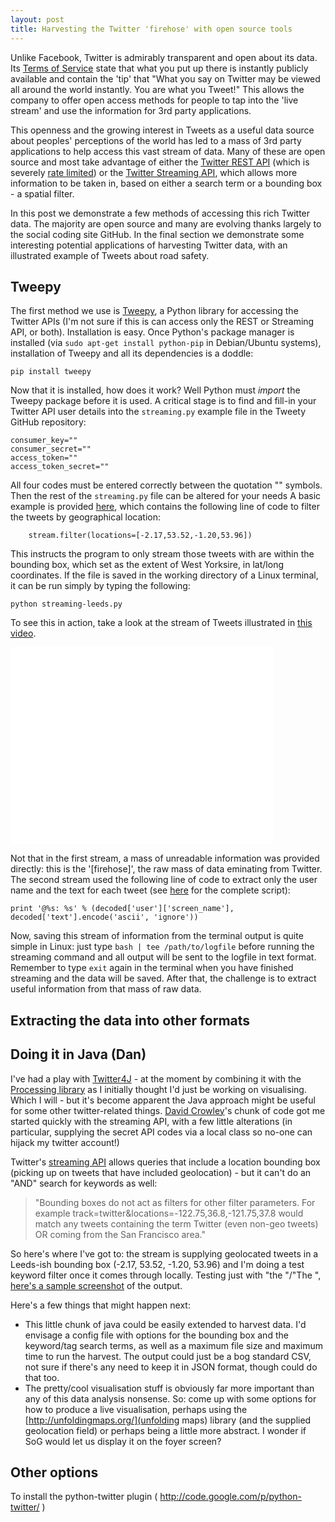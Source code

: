 ```yaml
---
layout: post
title: Harvesting the Twitter 'firehose' with open source tools
---
```


Unlike Facebook, Twitter is admirably transparent and open about its data.
Its [Terms of Service](https://twitter.com/tos?PHPSESSID=57a411f70b1964a2bc78b82638ba1843)
state that what you put up there is instantly publicly available and contain the
'tip' that "What you say on Twitter may be viewed all around the world instantly. You are what you Tweet!" 
This allows the company to offer open access methods
for people to tap into the 'live stream' and use the information for 3rd party applications.

This openness and the growing interest in Tweets as a useful
data source about peoples' perceptions of the world has led to a mass of 3rd party
applications to help access this vast stream of data. Many of these are
open source and most take advantage of either the
[Twitter REST API](https://dev.twitter.com/docs/api) (which is
severely [rate limited](https://dev.twitter.com/docs/rate-limiting/1.1)) or the
[Twitter Streaming API](https://dev.twitter.com/docs/api/streaming), 
which allows more information to be taken in, based on either a search term
or a bounding box - a spatial filter.

In this post we demonstrate a few methods of accessing this rich Twitter data.
The majority are open source and many are evolving thanks largely to the social
coding site GitHub. In the final section we demonstrate some interesting potential
applications of harvesting Twitter data, with an illustrated example of Tweets about
road safety.

## Tweepy

The first method we use is [Tweepy](https://github.com/tweepy/tweepy),
a Python library for accessing the Twitter APIs (I'm not sure if
this is can access only the REST or Streaming API, or both).
Installation is easy. Once Python's package manager is installed
(via `sudo apt-get install python-pip` in Debian/Ubuntu systems), 
installation of Tweepy and all its dependencies is a doddle:

```{python}
pip install tweepy
```

Now that it is installed, how does it work?
Well Python must *import* the Tweepy package before it is used.
A critical stage is to find and fill-in your Twitter API
user details into the `streaming.py` example file in the Tweety
GitHub repository:

```{}
consumer_key=""
consumer_secret=""
access_token=""
access_token_secret=""
```

All four codes must be entered correctly between the quotation "" symbols.
Then the rest of the `streaming.py` file can be altered for your needs
A basic example is provided [here](https://github.com/Robinlovelace/tweepy/blob/master/streaming-leeds.py),
which contains the following line of code to filter the tweets by geographical
location:

```{}
    stream.filter(locations=[-2.17,53.52,-1.20,53.96])
```

This instructs the program to only stream those tweets with are
within the bounding box, which set as the extent of West Yorksire,
in lat/long coordinates. If the file is saved in the working directory
of a Linux terminal, it can be run simply by typing the following:

```{python}
python streaming-leeds.py
```

To see this in action, take a look at the stream of Tweets illustrated
in [this video](http://youtu.be/fqrVFReL7dY).

<iframe width="420" height="315" src="//www.youtube.com/embed/fqrVFReL7dY" frameborder="0" allowfullscreen></iframe>

Not that in the first stream, a mass of unreadable information was provided directly:
this is the '[firehose]', the raw mass of data eminating from Twitter.
The second stream used the following line of code to extract only the user name
and the text for each tweet (see
[here](http://runnable.com/Us9rrMiTWf9bAAW3/how-to-stream-data-from-twitter-with-tweepy-for-python) for the complete script):

```{python}
print '@%s: %s' % (decoded['user']['screen_name'], decoded['text'].encode('ascii', 'ignore'))
```

Now, saving this stream of information from the terminal output is quite simple
in Linux: just type `bash | tee /path/to/logfile` before running the streaming
command and all output will be sent to the logfile in text format.
Remember to type `exit` again in the terminal when you have finished streaming
and the data will be saved. After that, the challenge is to extract useful
information from that mass of raw data.

## Extracting the data into other formats

## Doing it in Java (Dan)

I've had a play with [Twitter4J](http://twitter4j.org) - at the moment by combining it with the [Processing library](http://processing.org/) as I initially thought I'd just be working on visualising. Which I will - but it's become apparent the Java approach might be useful for some other twitter-related things. [David Crowley](http://davidcrowley.me/?p=435)'s chunk of code got me started quickly with the streaming API, with a few little alterations (in particular, supplying the secret API codes via a local class so no-one can hijack my twitter account!)

Twitter's [streaming API](https://dev.twitter.com/docs/streaming-apis/parameters) allows queries that include a location bounding box (picking up on tweets that have included geolocation) - but it can't do an "AND" search for keywords as well:

> "Bounding boxes do not act as filters for other filter parameters. For example track=twitter&locations=-122.75,36.8,-121.75,37.8 would match any tweets containing the term Twitter (even non-geo tweets) OR coming from the San Francisco area."

So here's where I've got to: the stream is supplying geolocated tweets in a Leeds-ish bounding box (-2.17, 53.52, -1.20, 53.96) and I'm doing a test keyword filter once it comes through locally. Testing just with "the "/"The ", [here's a sample screenshot](https://www.dropbox.com/s/wtzy55hiq0cpllb/Screenshot%202014-04-06%2018.08.19.png) of the output.

Here's a few things that might happen next:

* This little chunk of java could be easily extended to harvest data. I'd envisage a config file with options for the bounding box and the keyword/tag search terms, as well as a maximum file size and maximum time to run the harvest. The output could just be a bog standard CSV, not sure if there's any need to keep it in JSON format, though could do that too.
* The pretty/cool visualisation stuff is obviously far more important than any of this data analysis nonsense. So: come up with some options for how to produce a live visualisation, perhaps using the [http://unfoldingmaps.org/](unfolding maps) library (and the supplied geolocation field) or perhaps being a little more abstract. I wonder if SoG would let us display it on the foyer screen?

## Other options

To install the python-twitter plugin ( http://code.google.com/p/python-twitter/ )
